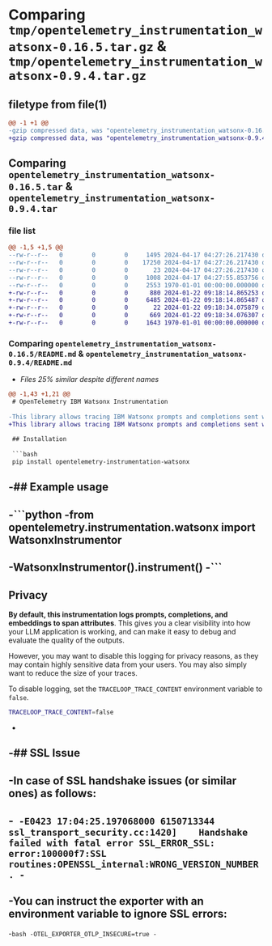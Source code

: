 # Comparing `tmp/opentelemetry_instrumentation_watsonx-0.16.5.tar.gz` & `tmp/opentelemetry_instrumentation_watsonx-0.9.4.tar.gz`

## filetype from file(1)

```diff
@@ -1 +1 @@
-gzip compressed data, was "opentelemetry_instrumentation_watsonx-0.16.5.tar", max compression
+gzip compressed data, was "opentelemetry_instrumentation_watsonx-0.9.4.tar", max compression
```

## Comparing `opentelemetry_instrumentation_watsonx-0.16.5.tar` & `opentelemetry_instrumentation_watsonx-0.9.4.tar`

### file list

```diff
@@ -1,5 +1,5 @@
--rw-r--r--   0        0        0     1495 2024-04-17 04:27:26.217430 opentelemetry_instrumentation_watsonx-0.16.5/README.md
--rw-r--r--   0        0        0    17250 2024-04-17 04:27:26.217430 opentelemetry_instrumentation_watsonx-0.16.5/opentelemetry/instrumentation/watsonx/__init__.py
--rw-r--r--   0        0        0       23 2024-04-17 04:27:26.217430 opentelemetry_instrumentation_watsonx-0.16.5/opentelemetry/instrumentation/watsonx/version.py
--rw-r--r--   0        0        0     1008 2024-04-17 04:27:55.853756 opentelemetry_instrumentation_watsonx-0.16.5/pyproject.toml
--rw-r--r--   0        0        0     2553 1970-01-01 00:00:00.000000 opentelemetry_instrumentation_watsonx-0.16.5/PKG-INFO
+-rw-r--r--   0        0        0      880 2024-01-22 09:18:14.865253 opentelemetry_instrumentation_watsonx-0.9.4/README.md
+-rw-r--r--   0        0        0     6485 2024-01-22 09:18:14.865487 opentelemetry_instrumentation_watsonx-0.9.4/opentelemetry/instrumentation/watsonx/__init__.py
+-rw-r--r--   0        0        0       22 2024-01-22 09:18:34.075879 opentelemetry_instrumentation_watsonx-0.9.4/opentelemetry/instrumentation/watsonx/version.py
+-rw-r--r--   0        0        0      669 2024-01-22 09:18:34.076307 opentelemetry_instrumentation_watsonx-0.9.4/pyproject.toml
+-rw-r--r--   0        0        0     1643 1970-01-01 00:00:00.000000 opentelemetry_instrumentation_watsonx-0.9.4/PKG-INFO
```

### Comparing `opentelemetry_instrumentation_watsonx-0.16.5/README.md` & `opentelemetry_instrumentation_watsonx-0.9.4/README.md`

 * *Files 25% similar despite different names*

```diff
@@ -1,43 +1,21 @@
 # OpenTelemetry IBM Watsonx Instrumentation
 
-This library allows tracing IBM Watsonx prompts and completions sent with the official [IBM Watson Machine Learning library](https://ibm.github.io/watson-machine-learning-sdk/) and [IBM watsonx.ai library](https://ibm.github.io/watsonx-ai-python-sdk/).
+This library allows tracing IBM Watsonx prompts and completions sent with the official [IBM Watson Machine Learning library](https://ibm.github.io/watson-machine-learning-sdk/).
 
 ## Installation
 
 ```bash
 pip install opentelemetry-instrumentation-watsonx
 ```
 
-## Example usage
-
-```python
-from opentelemetry.instrumentation.watsonx import WatsonxInstrumentor
-
-WatsonxInstrumentor().instrument()
-```
-
 ## Privacy
 
 **By default, this instrumentation logs prompts, completions, and embeddings to span attributes**. This gives you a clear visibility into how your LLM application is working, and can make it easy to debug and evaluate the quality of the outputs.
 
 However, you may want to disable this logging for privacy reasons, as they may contain highly sensitive data from your users. You may also simply want to reduce the size of your traces.
 
 To disable logging, set the `TRACELOOP_TRACE_CONTENT` environment variable to `false`.
 
 ```bash
 TRACELOOP_TRACE_CONTENT=false
 ```
-
-## SSL Issue
-
-In case of SSL handshake issues (or similar ones) as follows:
-
-```
-E0423 17:04:25.197068000 6150713344 ssl_transport_security.cc:1420]    Handshake failed with fatal error SSL_ERROR_SSL: error:100000f7:SSL routines:OPENSSL_internal:WRONG_VERSION_NUMBER.
-```
-
-You can instruct the exporter with an environment variable to ignore SSL errors:
-
-```bash
-OTEL_EXPORTER_OTLP_INSECURE=true
-```
```

